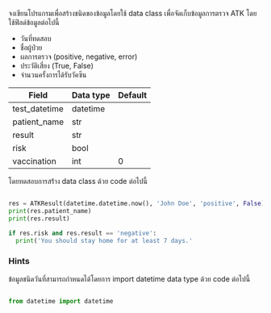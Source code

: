 จงเขียนโปรแกรมเพื่อสร้างชนิดของข้อมูลโดยใช้ data class เพื่อจัดเก็บข้อมูลการตรวจ ATK โดยใช้ฟิลด์ข้อมูลต่อไปนี้

* วันที่ทดสอบ
* ชื่อผู้ป่วย
* ผลการตรวจ (positive, negative, error)
* ประวัติเสี่ยง (True, False)
* จำนวนครั้งการได้รับวัคซีน

| Field | Data type | Default |
|---------|---------|-----------|
|test_datetime|datetime||
|patient_name|str||
|result|str||
|risk|bool||
|vaccination|int|0|

โดยทดสอบการสร้่าง data class ด้วย code ต่อไปนี้

```Python

res = ATKResult(datetime.datetime.now(), 'John Doe', 'positive', False)
print(res.patient_name)
print(res.result)

if res.risk and res.result == 'negative':
  print('You should stay home for at least 7 days.'

```

### Hints

ข้อมูลชนิดวันที่สามารถกำหนดได้โดยการ import datetime data type ด้วย code ต่อไปนี้

```Python

from datetime import datetime

```
